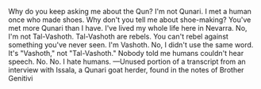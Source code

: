 Why do you keep asking me about the Qun? I'm not Qunari. I met a human once who made shoes. Why don't you tell me about shoe-making?
You've met more Qunari than I have. I've lived my whole life here in Nevarra.
No, I'm not Tal-Vashoth. Tal-Vashoth are rebels. You can't rebel against something you've never seen. I'm Vashoth.
No, I didn't use the same word. It's "Vashoth," not "Tal-Vashoth." Nobody told me humans couldn't hear speech.
No.
No.
I hate humans.
—Unused portion of a transcript from an interview with Issala, a Qunari goat herder, found in the notes of Brother Genitivi